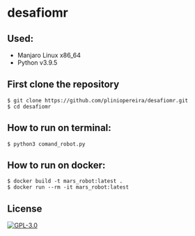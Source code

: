 # desafiomr

## Used:
  * Manjaro Linux x86_64
  * Python v3.9.5

## First clone the repository
```
$ git clone https://github.com/pliniopereira/desafiomr.git
$ cd desafiomr
```

## How to run on terminal:
```
$ python3 comand_robot.py
```

## How to run on docker:
```
$ docker build -t mars_robot:latest .
$ docker run --rm -it mars_robot:latest
```

## License

[![GPL-3.0](https://www.gnu.org/graphics/gplv3-127x51.png)](https://www.gnu.org/licenses/quick-guide-gplv3.html)
